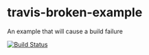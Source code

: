# travis-broken-example

An example that will cause a build failure

[![Build Status](https://travis-ci.org/gennadyi/travis-broken-example.svg?branch=master)](https://travis-ci.otravis-ci.org/gennadyi/travis-broken-example)
 
